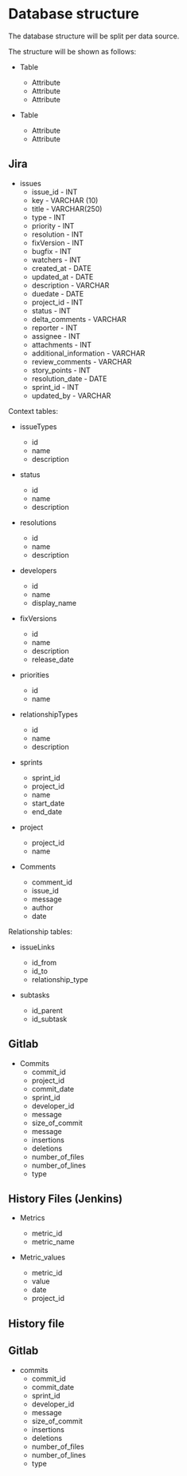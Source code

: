 # Database structure

The database structure will be split per data source.

The structure will be shown as follows:

-   Table
    -   Attribute
    -   Attribute
    -   Attribute


-   Table
    -   Attribute
    -   Attribute

## Jira

-   issues
    -   issue_id - INT
    -   key - VARCHAR (10)
    -   title - VARCHAR(250)
    -   type - INT
    -   priority - INT
    -   resolution - INT
    -   fixVersion - INT
    -   bugfix - INT
    -   watchers - INT
    -   created_at - DATE
    -   updated_at - DATE
    -   description - VARCHAR
    -   duedate - DATE
    -   project_id - INT
    -   status - INT
    -   delta_comments - VARCHAR
    -   reporter - INT
    -   assignee - INT
    -   attachments - INT
    -   additional_information - VARCHAR
    -   review_comments - VARCHAR
    -   story_points - INT
    -   resolution_date - DATE
    -   sprint_id - INT
    -   updated_by - VARCHAR

Context tables:

-   issueTypes
    -   id
    -   name
    -   description


-   status
    -   id
    -   name
    -   description


-   resolutions
    -   id
    -   name
    -   description


-   developers
    -   id
    -   name
    -   display_name


-   fixVersions
    -   id
    -   name
    -   description
    -   release_date


-   priorities
    -   id
    -   name


-   relationshipTypes
    -   id
    -   name
    -   description


-   sprints
    -   sprint_id
    -   project_id
    -   name
    -   start_date
    -   end_date


-   project
    -   project_id
    -   name


-   Comments
    -   comment_id
    -   issue_id
    -   message
    -   author
    -   date

Relationship tables:

-   issueLinks
    -   id_from
    -   id_to
    -   relationship_type


-   subtasks
    -   id_parent
    -   id_subtask

## Gitlab

-   Commits
    -   commit_id
    -   project_id
    -   commit_date
    -   sprint_id
    -   developer_id
    -   message
    -   size_of_commit
    -   message
    -   insertions
    -   deletions
    -   number_of_files
    -   number_of_lines
    -   type

## History Files (Jenkins)

-   Metrics
    -   metric_id
    -   metric_name


-   Metric_values
    -   metric_id
    -   value
    -   date
    -   project_id

## History file

## Gitlab

-   commits
    -   commit_id
    -   commit_date
    -   sprint_id
    -   developer_id
    -   message
    -   size_of_commit
    -   insertions
    -   deletions
    -   number_of_files
    -   number_of_lines
    -   type
